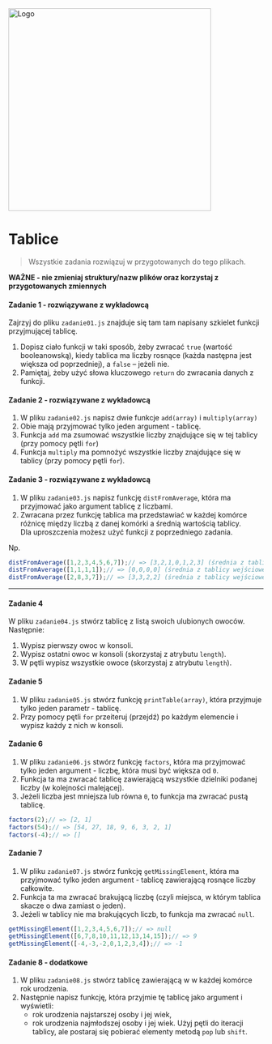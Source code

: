 <img alt="Logo" src="http://coderslab.pl/svg/logo-coderslab.svg" width="400">

#  Tablice

> Wszystkie zadania rozwiązuj w przygotowanych do tego plikach.

**WAŻNE -  nie zmieniaj struktury/nazw plików oraz korzystaj z przygotowanych zmiennych**

#### Zadanie 1 - rozwiązywane z wykładowcą

Zajrzyj do pliku `zadanie01.js` znajduje się tam tam napisany szkielet funkcji przyjmującej tablicę.

1. Dopisz ciało funkcji w taki sposób, żeby zwracać ```true``` (wartość booleanowską), kiedy tablica ma liczby rosnące (każda następna jest większa od poprzedniej), a ```false``` &ndash; jeżeli nie.
2. Pamiętaj, żeby użyć słowa kluczowego ```return``` do zwracania danych z funkcji.

#### Zadanie 2 - rozwiązywane z wykładowcą

1. W pliku `zadanie02.js` napisz dwie funkcje ```add(array)``` i ```multiply(array)```
2. Obie mają przyjmować tylko jeden argument - tablicę.
3. Funkcja ```add``` ma zsumować wszystkie liczby znajdujące się w tej tablicy (przy pomocy pętli `for`)
4. Funkcja ```multiply``` ma pomnożyć wszystkie liczby znajdujące się w tablicy (przy pomocy pętli `for`).

#### Zadanie 3 - rozwiązywane z wykładowcą

1. W pliku `zadanie03.js` napisz funkcję ```distFromAverage```, która ma przyjmować jako argument tablicę z liczbami.
2. Zwracana przez funkcję tablica ma przedstawiać w każdej komórce różnicę między liczbą z danej komórki a średnią wartością tablicy.  
   Dla uproszczenia możesz użyć funkcji z poprzedniego zadania.  
   
Np.
```JavaScript
distFromAverage([1,2,3,4,5,6,7]);// => [3,2,1,0,1,2,3] (średnia z tablicy wejściowej to 4)
distFromAverage([1,1,1,1]);// => [0,0,0,0] (średnia z tablicy wejściowej to 1)
distFromAverage([2,8,3,7]);// => [3,3,2,2] (średnia z tablicy wejściowej to 5)
```

-------------------------------------------------------------------------------

#### Zadanie 4

W pliku `zadanie04.js` stwórz tablicę z listą swoich ulubionych owoców.  
Następnie:
1. Wypisz pierwszy owoc w konsoli.
2. Wypisz ostatni owoc w konsoli (skorzystaj z atrybutu ```length```).
3. W pętli wypisz wszystkie owoce (skorzystaj z atrybutu ```length```).

#### Zadanie 5

1. W pliku `zadanie05.js` stwórz funkcję ```printTable(array)```, która przyjmuje tylko jeden parametr - tablicę.
2. Przy pomocy pętli `for` przeiteruj (przejdź) po każdym elemencie i wypisz każdy z nich w konsoli.

#### Zadanie 6

1. W pliku `zadanie06.js` stwórz funkcję ```factors```, która ma przyjmować tylko jeden argument - liczbę, która musi być większa od `0`.
2. Funkcja ta ma zwracać tablicę zawierającą wszystkie dzielniki podanej liczby (w kolejności malejącej).
3. Jeżeli liczba jest mniejsza lub równa `0`, to funkcja ma zwracać pustą tablicę.

```JavaScript
factors(2);// => [2, 1]
factors(54);// => [54, 27, 18, 9, 6, 3, 2, 1]
factors(-4);// => []
```

#### Zadanie 7

1. W pliku `zadanie07.js` stwórz funkcję ```getMissingElement```, która ma przyjmować tylko jeden argument - tablicę zawierającą rosnące liczby całkowite.
2. Funkcja ta ma zwracać brakującą liczbę (czyli miejsca, w którym tablica skacze o dwa zamiast o jeden).
3. Jeżeli w tablicy nie ma brakujących liczb, to funkcja ma zwracać ```null```.
```JavaScript
getMissingElement([1,2,3,4,5,6,7]);// => null
getMissingElement([6,7,8,10,11,12,13,14,15]);// => 9
getMissingElement([-4,-3,-2,0,1,2,3,4]);// => -1
```


#### Zadanie 8 - dodatkowe

1. W pliku `zadanie08.js` stwórz tablicę zawierającą w w każdej komórce rok urodzenia.
2. Następnie napisz funkcję, która przyjmie tę tablicę jako argument i wyświetli:
   * rok urodzenia najstarszej osoby i jej wiek,
   * rok urodzenia najmłodszej osoby i jej wiek.
   Użyj pętli do iteracji tablicy, ale postaraj się pobierać elementy metodą ```pop``` lub ```shift```.
